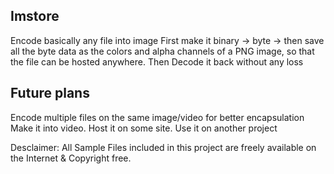 Imstore
----------------
Encode basically any file into image
First make it binary -> byte -> then save all the byte data as the colors and alpha channels of a PNG image, so that the file can be hosted anywhere.
Then Decode it back without any loss

Future plans
---------------
Encode multiple files on the same image/video for better encapsulation
Make it into video.
Host it on some site.
Use it on another project

Desclaimer: All Sample Files included in this project are freely available on the Internet & Copyright free.
